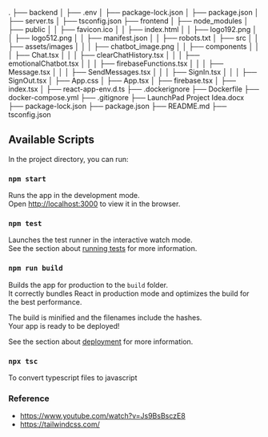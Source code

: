 .
├── backend
│ ├── .env
│ ├── package-lock.json
│ ├── package.json
│ ├── server.ts
│ ├── tsconfig.json
├── frontend
│ ├── node_modules
│ ├── public
│ │ ├── favicon.ico
│ │ ├── index.html
│ │ ├── logo192.png
│ │ ├── logo512.png
│ │ ├── manifest.json
│ │ ├── robots.txt
│ ├── src
│ │ ├── assets/images
│ │ │ ├── chatbot_image.png
│ │ ├── components
│ │ │ ├── Chat.tsx
│ │ │ ├── clearChatHistory.tsx
│ │ │ ├── emotionalChatbot.tsx
│ │ │ ├── firebaseFunctions.tsx
│ │ │ ├── Message.tsx
│ │ │ ├── SendMessages.tsx
│ │ │ ├── SignIn.tsx
│ │ │ ├── SignOut.tsx
│ ├── App.css
│ ├── App.tsx
│ ├── firebase.tsx
│ ├── index.tsx
│ ├── react-app-env.d.ts
├── .dockerignore
├── Dockerfile
├── docker-compose.yml
├── .gitignore
├── LaunchPad Project Idea.docx
├── package-lock.json
├── package.json
├── README.md
├── tsconfig.json

## Available Scripts

In the project directory, you can run:

### `npm start`

Runs the app in the development mode.\
Open [http://localhost:3000](http://localhost:3000) to view it in the browser.

### `npm test`

Launches the test runner in the interactive watch mode.\
See the section about [running tests](https://facebook.github.io/create-react-app/docs/running-tests) for more information.

### `npm run build`

Builds the app for production to the `build` folder.\
It correctly bundles React in production mode and optimizes the build for the best performance.

The build is minified and the filenames include the hashes.\
Your app is ready to be deployed!

See the section about [deployment](https://facebook.github.io/create-react-app/docs/deployment) for more information.

### `npx tsc`

To convert typescript files to javascript

### Reference

- https://www.youtube.com/watch?v=Js9BsBsczE8
- https://tailwindcss.com/
